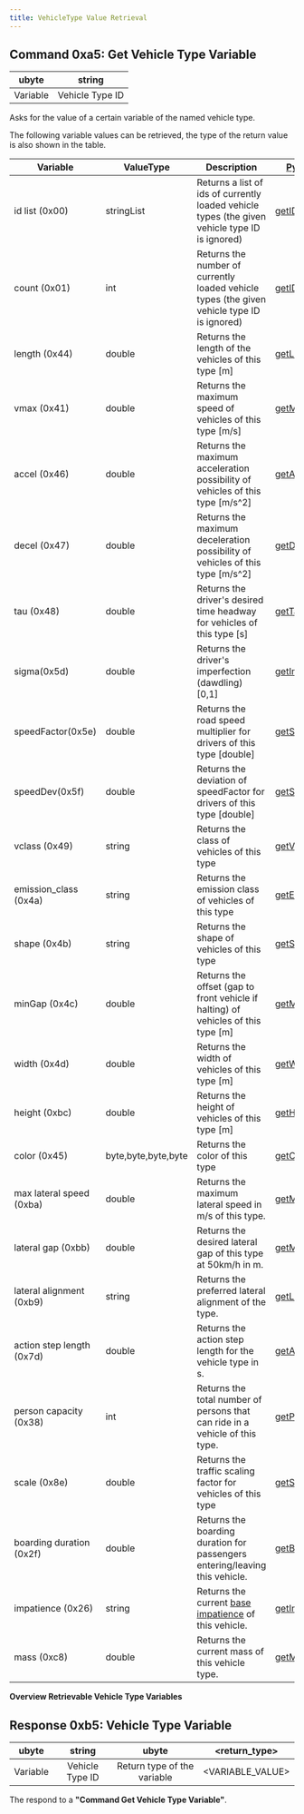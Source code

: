 ```yaml
---
title: VehicleType Value Retrieval
---
```


## Command 0xa5: Get Vehicle Type Variable

|  ubyte   |     string      |
| :------: | :-------------: |
| Variable | Vehicle Type ID |

Asks for the value of a certain variable of the named vehicle type.

The following variable values can be retrieved, the type of the return
value is also shown in the table.

| Variable                  | ValueType           | Description     | [Python Method](../TraCI/Interfacing_TraCI_from_Python.md) |
| ------------------------- | ------------------- | --------------- | ---------------------------------------------------------- |
| id list (0x00)            | stringList          | Returns a list of ids of currently loaded vehicle types (the given vehicle type ID is ignored) | [getIDList](https://sumo.dlr.de/pydoc/traci._vehicletype.html#VehicleTypeDomain-getIDList)                     |
| count (0x01)              | int                 | Returns the number of currently loaded vehicle types (the given vehicle type ID is ignored)    | [getIDCount](https://sumo.dlr.de/pydoc/traci._vehicletype.html#VehicleTypeDomain-getIDCount)                   |
| length (0x44)             | double              | Returns the length of the vehicles of this type \[m\]                                          | [getLength](https://sumo.dlr.de/pydoc/traci._vehicletype.html#VehicleTypeDomain-getLength)                     |
| vmax (0x41)               | double              | Returns the maximum speed of vehicles of this type \[m/s\]                                     | [getMaxSpeed](https://sumo.dlr.de/pydoc/traci._vehicletype.html#VehicleTypeDomain-getMaxSpeed)                 |
| accel (0x46)              | double              | Returns the maximum acceleration possibility of vehicles of this type \[m/s^2\]                | [getAccel](https://sumo.dlr.de/pydoc/traci._vehicletype.html#VehicleTypeDomain-getAccel)                       |
| decel (0x47)              | double              | Returns the maximum deceleration possibility of vehicles of this type \[m/s^2\]                | [getDecel](https://sumo.dlr.de/pydoc/traci._vehicletype.html#VehicleTypeDomain-getDecel)                       |
| tau (0x48)                | double              | Returns the driver's desired time headway for vehicles of this type \[s\]                      | [getTau](https://sumo.dlr.de/pydoc/traci._vehicletype.html#VehicleTypeDomain-getTau)                           |
| sigma(0x5d)               | double              | Returns the driver's imperfection (dawdling) \[0,1\]                                           | [getImperfection](https://sumo.dlr.de/pydoc/traci._vehicletype.html#VehicleTypeDomain-getImperfection)         |
| speedFactor(0x5e)         | double              | Returns the road speed multiplier for drivers of this type \[double\]                          | [getSpeedFactor](https://sumo.dlr.de/pydoc/traci._vehicletype.html#VehicleTypeDomain-getSpeedFactor)           |
| speedDev(0x5f)            | double              | Returns the deviation of speedFactor for drivers of this type \[double\]                       | [getSpeedDeviation](https://sumo.dlr.de/pydoc/traci._vehicletype.html#VehicleTypeDomain-getSpeedDeviation)     |
| vclass (0x49)             | string              | Returns the class of vehicles of this type                                                     | [getVehicleClass](https://sumo.dlr.de/pydoc/traci._vehicletype.html#VehicleTypeDomain-getVehicleClass)         |
| emission_class (0x4a)    | string              | Returns the emission class of vehicles of this type                                            | [getEmissionClass](https://sumo.dlr.de/pydoc/traci._vehicletype.html#VehicleTypeDomain-getEmissionClass)       |
| shape (0x4b)              | string              | Returns the shape of vehicles of this type                                                     | [getShapeClass](https://sumo.dlr.de/pydoc/traci._vehicletype.html#VehicleTypeDomain-getShapeClass)             |
| minGap (0x4c)             | double              | Returns the offset (gap to front vehicle if halting) of vehicles of this type \[m\]            | [getMinGap](https://sumo.dlr.de/pydoc/traci._vehicletype.html#VehicleTypeDomain-getMinGap)                     |
| width (0x4d)              | double              | Returns the width of vehicles of this type \[m\]                                               | [getWidth](https://sumo.dlr.de/pydoc/traci._vehicletype.html#VehicleTypeDomain-getWidth)                       |
| height (0xbc)             | double              | Returns the height of vehicles of this type \[m\]                                              | [getHeight](https://sumo.dlr.de/pydoc/traci._vehicletype.html#VehicleTypeDomain-getHeight)                     |
| color (0x45)              | byte,byte,byte,byte | Returns the color of this type                                                                 | [getColor](https://sumo.dlr.de/pydoc/traci._vehicletype.html#VehicleTypeDomain-getColor)                       |
| max lateral speed (0xba)  | double              | Returns the maximum lateral speed in m/s of this type.                                         | [getMaxSpeedLat](https://sumo.dlr.de/pydoc/traci._vehicletype.html#VehicleTypeDomain-getMaxSpeedLat)           |
| lateral gap (0xbb)        | double              | Returns the desired lateral gap of this type at 50km/h in m.                                   | [getMinGapLat](https://sumo.dlr.de/pydoc/traci._vehicletype.html#VehicleTypeDomain-getMinGapLat)               |
| lateral alignment (0xb9)  | string              | Returns the preferred lateral alignment of the type.                                           | [getLateralAlignment](https://sumo.dlr.de/pydoc/traci._vehicletype.html#VehicleTypeDomain-getLateralAlignment) |
| action step length (0x7d) | double              | Returns the action step length for the vehicle type in s.                                      | [getActionStepLength](https://sumo.dlr.de/pydoc/traci._vehicletype.html#VehicleTypeDomain-getActionStepLength) |
| person capacity (0x38)    | int                 | Returns the total number of persons that can ride in a vehicle of this type.                   | [getPersonCapacity](https://sumo.dlr.de/pydoc/traci._vehicletype.html#VehicleTypeDomain-getPersonCapacity)            |
| scale (0x8e)    | double                 | Returns the traffic scaling factor for vehicles of this type | [getScale](https://sumo.dlr.de/pydoc/traci._vehicletype.html#VehicleTypeDomain-getScale)            |
| boarding duration (0x2f)        | double   | Returns the boarding duration for passengers entering/leaving this vehicle.                                                                                                   | [getBoardingDuration](https://sumo.dlr.de/pydoc/traci._vehicletype.html#VTypeDomain-getBoardingDuration)        |
| impatience (0x26)  | string      | Returns the current [base impatience](../Definition_of_Vehicles%2C_Vehicle_Types%2C_and_Routes.md#impatience) of this vehicle.                                                                                                              | [getImpatience](https://sumo.dlr.de/pydoc/traci._vehicletype.html#VehicleTypeDomain-getImpatience) |
| mass (0xc8)  | double      | Returns the current mass of this vehicle type.                                                                      | [getMass](https://sumo.dlr.de/pydoc/traci._vehicletype.html#VTypeDomain-getMass) |


**Overview Retrievable Vehicle Type Variables**

## Response 0xb5: Vehicle Type Variable

|  ubyte   |     string      |            ubyte            |  <return_type\>   |
| :------: | :-------------: | :-------------------------: | :--------------: |
| Variable | Vehicle Type ID | Return type of the variable | <VARIABLE_VALUE\> |

The respond to a **"Command Get Vehicle Type Variable"**.

